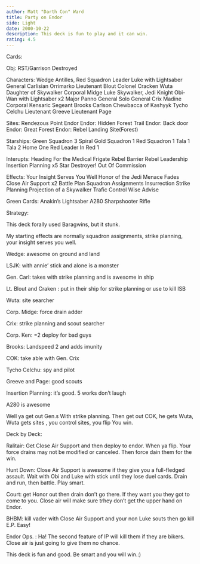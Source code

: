 ```yaml
---
author: Matt "Darth Con" Ward
title: Party on Endor
side: Light
date: 2000-10-22
description: This deck is fun to play and it can win.
rating: 4.5
---
```

Cards: 

Obj:
RST/Garrison Destroyed

Characters:
Wedge Antilles, Red Squadron Leader
Luke with Lightsaber
General Carlisian
Orrimarko
Lieutenant Blout
Colonel Cracken
Wuta
Daughter of Skywalker
Corporal  Midge
Luke Skywalker, Jedi Knight
Obi-Wan with Lightsaber x2
Major Panno
General Solo
General Crix Madine
Corporal Kensaric
Segeant Brooks Carlson
Chewbacca of Kashyyk
Tycho Celchu
Lieutenant Greeve
Lieutenant Page


Sites:
Rendezous Point
Endor
Endor: Hidden Forest Trail
Endor: Back door
Endor: Great Forest
Endor: Rebel Landing Site(Forest)

Starships:
Green Squadron 3
Spiral
Gold Squadron 1
Red Squadron 1
Tala 1
Tala 2
Home One
Red Leader In Red 1

Interupts:
Heading For the Medical Frigate
Rebel Barrier
Rebel Leadership
Insertion Planning x5
Star Destroyer!
Out Of Commission



Effects:
Your Insight Serves You Well
Honor of the Jedi
Menace Fades
Close Air Support x2
Battle Plan
Squadron Assignments
Insurrection
Strike Planning
Projection of a Skywalker
Trafic Control
Wise Advise

Green Cards:
Anakin’s Lightsaber
A280 Sharpshooter Rifle


Strategy: 

This deck forally used Baragwins, but it stunk.

My starting effects are normally squadron assignments, strike planning, your insight serves you well.

Wedge: awesome on ground and land

LSJK: with annie’ stick and alone is a monster

Gen. Carl: takes with strike planning and is awesome in ship

Lt. Blout and Craken : put in their ship for strike planning or use to kill ISB

Wuta: site searcher

Corp. Midge: force drain adder

Crix: strike planning and scout searcher

Corp. Ken: =2 deploy for bad guys

Brooks: Landspeed 2 and adds imunity

COK: take able with Gen. Crix

Tycho Celchu: spy and pilot

Greeve and Page: good scouts

Insertion Planning: it’s good. 5 works don’t laugh

A280 is awesome

Well ya get out Gen.s With strike planning. Then get out COK, he gets Wuta, Wuta gets sites , you control sites, you flip You win.

Deck by Deck:

Ralitair: Get Close Air Support and then deploy to endor. When ya flip. Your force drains may not be modified or canceled. Then force dain them for the win.

Hunt Down: Close Air Support is awesome if they give you a full-fledged assault. Wait with Obi and Luke with stick until they lose duel cards. Drain and run, then battle. Play smart.

 Court: get Honor out then drain don’t go there. If they want you they got to come to you.
Close air will make sure trhey don’t get the upper hand on Endor.

BHBM: kill vader with Close Air Support and your non Luke souts then go kill E.P.
Easy!

Endor Ops. : Ha! The second feature of IP will kill them if they are bikers. Close air is just going to give them no chance.

This deck is fun and good. Be smart and you will win.:)
